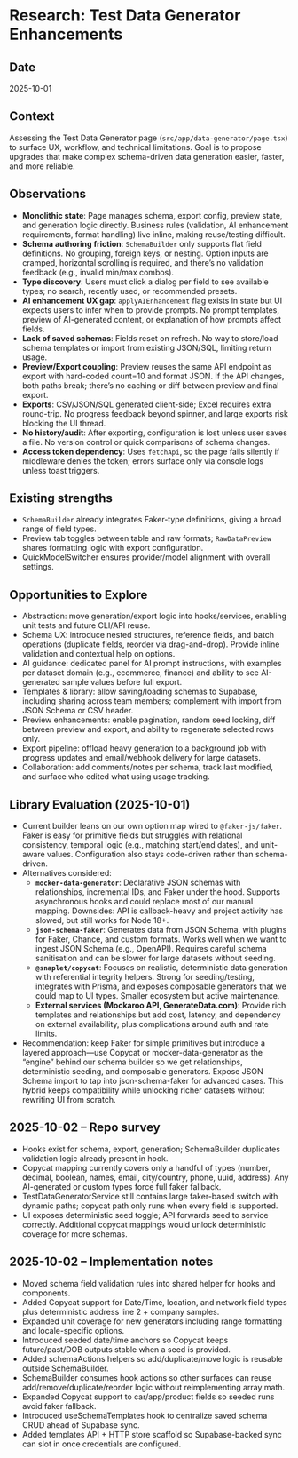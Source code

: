 # Research: Test Data Generator Enhancements

## Date
2025-10-01

## Context
Assessing the Test Data Generator page (`src/app/data-generator/page.tsx`) to surface UX, workflow, and technical limitations. Goal is to propose upgrades that make complex schema-driven data generation easier, faster, and more reliable.

## Observations
- **Monolithic state**: Page manages schema, export config, preview state, and generation logic directly. Business rules (validation, AI enhancement requirements, format handling) live inline, making reuse/testing difficult.
- **Schema authoring friction**: `SchemaBuilder` only supports flat field definitions. No grouping, foreign keys, or nesting. Option inputs are cramped, horizontal scrolling is required, and there’s no validation feedback (e.g., invalid min/max combos).
- **Type discovery**: Users must click a dialog per field to see available types; no search, recently used, or recommended presets.
- **AI enhancement UX gap**: `applyAIEnhancement` flag exists in state but UI expects users to infer when to provide prompts. No prompt templates, preview of AI-generated content, or explanation of how prompts affect fields.
- **Lack of saved schemas**: Fields reset on refresh. No way to store/load schema templates or import from existing JSON/SQL, limiting return usage.
- **Preview/Export coupling**: Preview reuses the same API endpoint as export with hard-coded count=10 and format JSON. If the API changes, both paths break; there’s no caching or diff between preview and final export.
- **Exports**: CSV/JSON/SQL generated client-side; Excel requires extra round-trip. No progress feedback beyond spinner, and large exports risk blocking the UI thread.
- **No history/audit**: After exporting, configuration is lost unless user saves a file. No version control or quick comparisons of schema changes.
- **Access token dependency**: Uses `fetchApi`, so the page fails silently if middleware denies the token; errors surface only via console logs unless toast triggers.

## Existing strengths
- `SchemaBuilder` already integrates Faker-type definitions, giving a broad range of field types.
- Preview tab toggles between table and raw formats; `RawDataPreview` shares formatting logic with export configuration.
- QuickModelSwitcher ensures provider/model alignment with overall settings.

## Opportunities to Explore
- Abstraction: move generation/export logic into hooks/services, enabling unit tests and future CLI/API reuse.
- Schema UX: introduce nested structures, reference fields, and batch operations (duplicate fields, reorder via drag-and-drop). Provide inline validation and contextual help on options.
- AI guidance: dedicated panel for AI prompt instructions, with examples per dataset domain (e.g., ecommerce, finance) and ability to see AI-generated sample values before full export.
- Templates & library: allow saving/loading schemas to Supabase, including sharing across team members; complement with import from JSON Schema or CSV header.
- Preview enhancements: enable pagination, random seed locking, diff between preview and export, and ability to regenerate selected rows only.
- Export pipeline: offload heavy generation to a background job with progress updates and email/webhook delivery for large datasets.
- Collaboration: add comments/notes per schema, track last modified, and surface who edited what using usage tracking.

## Library Evaluation (2025-10-01)
- Current builder leans on our own option map wired to `@faker-js/faker`. Faker is easy for primitive fields but struggles with relational consistency, temporal logic (e.g., matching start/end dates), and unit-aware values. Configuration also stays code-driven rather than schema-driven.
- Alternatives considered:
  - **`mocker-data-generator`**: Declarative JSON schemas with relationships, incremental IDs, and Faker under the hood. Supports asynchronous hooks and could replace most of our manual mapping. Downsides: API is callback-heavy and project activity has slowed, but still works for Node 18+.
  - **`json-schema-faker`**: Generates data from JSON Schema, with plugins for Faker, Chance, and custom formats. Works well when we want to ingest JSON Schema (e.g., OpenAPI). Requires careful schema sanitisation and can be slower for large datasets without seeding.
  - **`@snaplet/copycat`**: Focuses on realistic, deterministic data generation with referential integrity helpers. Strong for seeding/testing, integrates with Prisma, and exposes composable generators that we could map to UI types. Smaller ecosystem but active maintenance.
  - **External services (Mockaroo API, GenerateData.com)**: Provide rich templates and relationships but add cost, latency, and dependency on external availability, plus complications around auth and rate limits.
- Recommendation: keep Faker for simple primitives but introduce a layered approach—use Copycat or mocker-data-generator as the “engine” behind our schema builder so we get relationships, deterministic seeding, and composable generators. Expose JSON Schema import to tap into json-schema-faker for advanced cases. This hybrid keeps compatibility while unlocking richer datasets without rewriting UI from scratch.

## 2025-10-02 – Repo survey
- Hooks exist for schema, export, generation; SchemaBuilder duplicates validation logic already present in hook.
- Copycat mapping currently covers only a handful of types (number, decimal, boolean, names, email, city/country, phone, uuid, address). Any AI-generated or custom types force full faker fallback.
- TestDataGeneratorService still contains large faker-based switch with dynamic paths; copycat path only runs when every field is supported.
- UI exposes deterministic seed toggle; API forwards seed to service correctly. Additional copycat mappings would unlock deterministic coverage for more schemas.

## 2025-10-02 – Implementation notes
- Moved schema field validation rules into shared helper for hooks and components.
- Added Copycat support for Date/Time, location, and network field types plus deterministic address line 2 + company samples.
- Expanded unit coverage for new generators including range formatting and locale-specific options.
- Introduced seeded date/time anchors so Copycat keeps future/past/DOB outputs stable when a seed is provided.
- Added schemaActions helpers so add/duplicate/move logic is reusable outside SchemaBuilder.
- SchemaBuilder consumes hook actions so other surfaces can reuse add/remove/duplicate/reorder logic without reimplementing array math.
- Expanded Copycat support to car/app/product fields so seeded runs avoid faker fallback.
- Introduced useSchemaTemplates hook to centralize saved schema CRUD ahead of Supabase sync.
- Added templates API + HTTP store scaffold so Supabase-backed sync can slot in once credentials are configured.
